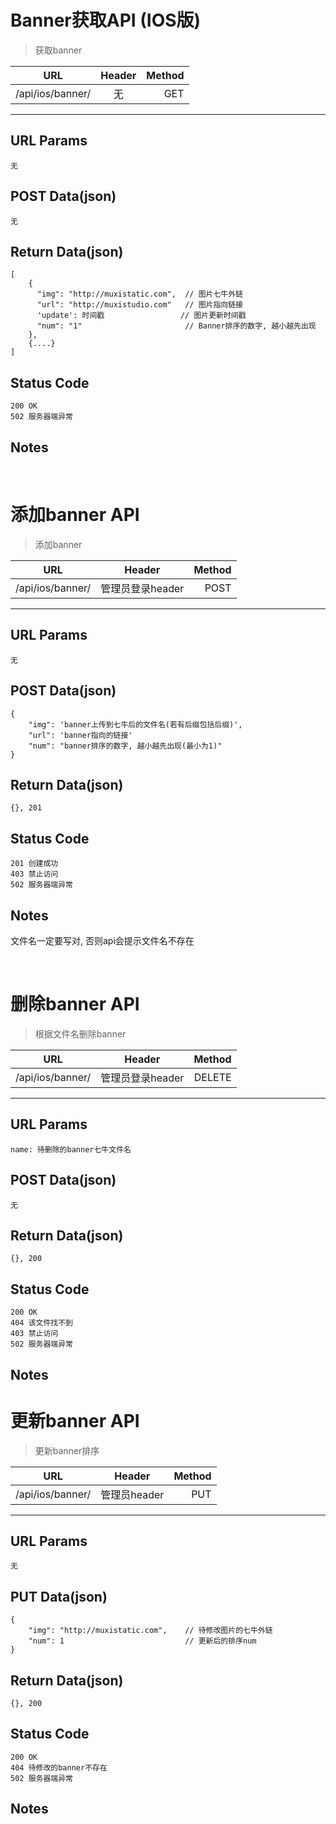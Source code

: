 # Banner获取API (IOS版)

> 获取banner

| URL |  Header | Method |
| ------------- |:-------------:| -----:|
| /api/ios/banner/ | 无 | GET |

<hr/>

## URL Params

    无

## POST Data(json)

    无

## Return Data(json)

    [
        {
          "img": "http://muxistatic.com",  // 图片七牛外链
          "url": "http://muxistudio.com"   // 图片指向链接
          'update': 时间戳                 // 图片更新时间戳
          "num": "1"                       // Banner排序的数字, 越小越先出现
        },
        {....}
    ]

## Status Code

    200 OK
    502 服务器端异常

## Notes

<br/>

# 添加banner API

> 添加banner

| URL |  Header | Method |
| ------------- |:-------------:| -----:|
| /api/ios/banner/ | 管理员登录header | POST |

<hr/>

## URL Params

    无

## POST Data(json)

    {
        "img": 'banner上传到七牛后的文件名(若有后缀包括后缀)',
        "url": 'banner指向的链接'
        "num": "banner排序的数字, 越小越先出现(最小为1)"
    }

## Return Data(json)

    {}, 201

## Status Code

    201 创建成功
    403 禁止访问
    502 服务器端异常

## Notes
文件名一定要写对, 否则api会提示文件名不存在

<br/>

# 删除banner API

> 根据文件名删除banner

| URL |  Header | Method |
| ------------- |:-------------:| -----:|
| /api/ios/banner/ | 管理员登录header | DELETE |

<hr/>

## URL Params

    name: 待删除的banner七牛文件名

## POST Data(json)

    无

## Return Data(json)

    {}, 200

## Status Code

    200 OK
    404 该文件找不到
    403 禁止访问
    502 服务器端异常

## Notes

# 更新banner API

> 更新banner排序

| URL |  Header | Method |
| ------------- |:-------------:| -----:|
| /api/ios/banner/ | 管理员header | PUT |

<hr/>

## URL Params

    无

## PUT Data(json)

    {
        "img": "http://muxistatic.com",    // 待修改图片的七牛外链
        "num": 1                           // 更新后的排序num
    }

## Return Data(json)

    {}, 200

## Status Code

    200 OK
    404 待修改的banner不存在
    502 服务器端异常

## Notes

